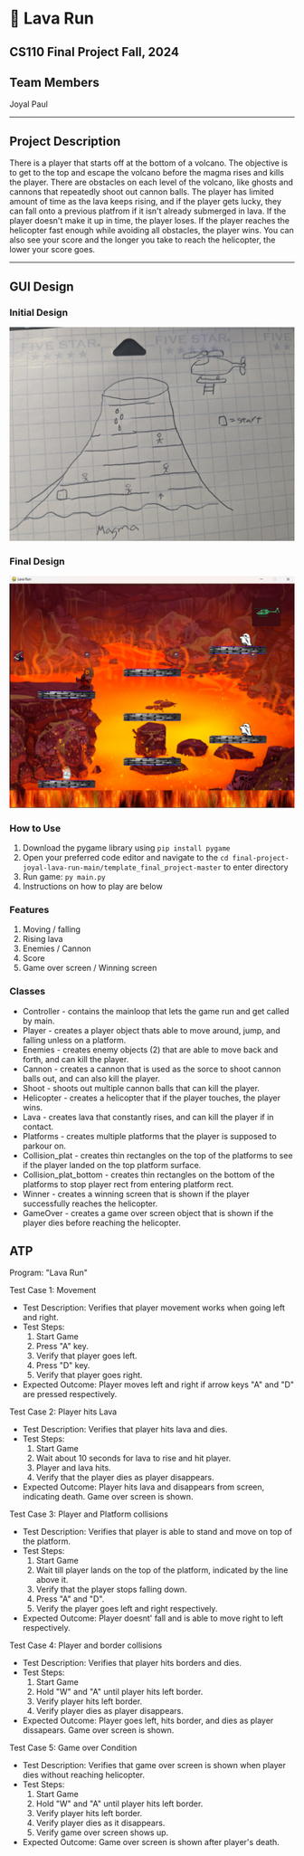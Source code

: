 # 🌋 Lava Run
## CS110 Final Project Fall, 2024 

## Team Members

Joyal Paul

*** 

## Project Description

There is a player that starts off at the bottom of a volcano. The objective is to get to the top and escape the volcano before the magma rises and kills the player. There are obstacles on each level of the volcano, like ghosts and cannons that repeatedly shoot out cannon balls. 
The player has limited amount of time as the lava keeps rising, and if the player gets lucky, they can fall onto a previous platfrom if it isn't already submerged in lava. If the player doesn't make it up in time, the player loses. If the player reaches the helicopter fast enough while avoiding all obstacles, the player wins. You can also see your score and the longer you take to reach the helicopter, the lower your score goes. 

***    

## GUI Design

### Initial Design

![Lava Run GUI](https://github.com/Joyal11Paul/projects/raw/main/Lava_Run%20-%20CS_110/template_final_project-master/assets/gui_original.jpg)

### Final Design

![Lava Run Final GUI](https://github.com/Joyal11Paul/projects/raw/main/Lava_Run%20-%20CS_110/template_final_project-master/assets/gui_final.png)

### How to Use

1. Download the pygame library using `pip install pygame`
2. Open your preferred code editor and navigate to the `cd final-project-joyal-lava-run-main/template_final_project-master` to enter directory
4. Run game: `py main.py`
5. Instructions on how to play are below

### Features

1. Moving / falling 
2. Rising lava
3. Enemies / Cannon
4. Score
5. Game over screen / Winning screen 

### Classes

- Controller - contains the mainloop that lets the game run and get called by main.
- Player - creates a player object thats able to move around, jump, and falling unless on a platform. 
- Enemies - creates enemy objects (2) that are able to move back and forth, and can kill the player.
- Cannon - creates a cannon that is used as the sorce to shoot cannon balls out, and can also kill the player.
- Shoot - shoots out multiple cannon balls that can kill the player.
- Helicopter - creates a helicopter that if the player touches, the player wins.
- Lava - creates lava that constantly rises, and can kill the player if in contact.
- Platforms - creates multiple platforms that the player is supposed to parkour on.
- Collision_plat - creates thin rectangles on the top of the platforms to see if the player landed on the top platform surface.
- Collision_plat_bottom - creates thin rectangles on the bottom of the platforms to stop player rect from entering platform rect.
- Winner - creates a winning screen that is shown if the player successfully reaches the helicopter. 
- GameOver - creates a game over screen object that is shown if the player dies before reaching the helicopter. 

## ATP
Program: "Lava Run"

Test Case 1: Movement
 - Test Description: Verifies that player movement works when going left and right.
 - Test Steps:
    1. Start Game
    2. Press "A" key.
    3. Verify that player goes left.
    4. Press "D" key.
    5. Verify that player goes right. 
 - Expected Outcome: Player moves left and right if arrow keys "A" and "D" are pressed respectively.  

Test Case 2: Player hits Lava
 - Test Description: Verifies that player hits lava and dies. 
 - Test Steps:
    1. Start Game
    2. Wait about 10 seconds for lava to rise and hit player.
    3. Player and lava hits.
    4. Verify that the player dies as player disappears.
 - Expected Outcome: Player hits lava and disappears from screen, indicating death. Game over screen is shown. 

Test Case 3: Player and Platform collisions
 - Test Description: Verifies that player is able to stand and move on top of the platform.
 - Test Steps:
    1. Start Game
    2. Wait till player lands on the top of the platform, indicated by the line above it.
    3. Verify that the player stops falling down. 
    4. Press "A" and "D".
    5. Verify the player goes left and right respectively. 
 - Expected Outcome: Player doesnt' fall and is able to move right to left respectively. 

Test Case 4: Player and border collisions
 - Test Description: Verifies that player hits borders and dies. 
 - Test Steps:
    1. Start Game
    2. Hold "W" and "A" until player hits left border.
    3. Verify player hits left border. 
    4. Verify player dies as player disappears.  
 - Expected Outcome: Player goes left, hits border, and dies as player dissapears. Game over screen is shown. 

Test Case 5: Game over Condition
 - Test Description: Verifies that game over screen is shown when player dies without reaching helicopter. 
 - Test Steps:
    1. Start Game
    2. Hold "W" and "A" until player hits left border.
    3. Verify player hits left border. 
    4. Verify player dies as it disappears.
    5. Verify game over screen shows up.  
 - Expected Outcome: Game over screen is shown after player's death. 

